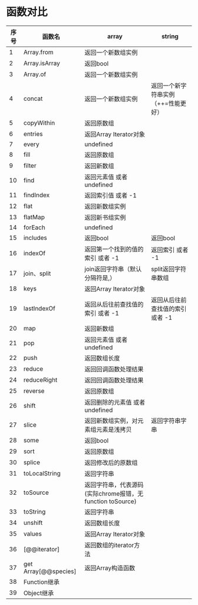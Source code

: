 # 函数对比
<table>
    <thead>
        <tr>
            <th>序号</th>
            <th>函数名</th>
            <th>array</th>
            <th>string</th>
        </tr>
    </thead>
    <tbody>
        <tr>
            <td>1</td>
            <td>Array.from</td>
            <td>返回一个新数组实例</td>
            <td></td>
        </tr>
        <tr>
            <td>2</td>
            <td>Array.isArray</td>
            <td>返回bool</td>
            <td></td>
        </tr>
        <tr>
            <td>3</td>
            <td>Array.of</td>
            <td>返回一个新数组实例</td>
            <td></td>
        </tr>
        <tr>
            <td>4</td>
            <td>concat</td>
            <td>返回一个新数组实例</td>
            <td>返回一个新字符串实例（++=性能更好）</td>
        </tr>
        <tr>
            <td>5</td>
            <td>copyWithin</td>
            <td>返回原数组</td>
            <td></td>
        </tr>
        <tr>
            <td>6</td>
            <td>entries</td>
            <td>返回Array Iterator对象</td>
            <td></td>
        </tr>
        <tr>
            <td>7</td>
            <td>every</td>
            <td>undefined</td>
            <td></td>
        </tr>
        <tr>
            <td>8</td>
            <td>fill</td>
            <td>返回原数组</td>
            <td></td>
        </tr>
        <tr>
            <td>9</td>
            <td>filter</td>
            <td>返回新数组</td>
            <td></td>
        </tr>
        <tr>
            <td>10</td>
            <td>find</td>
            <td>返回元素值 或者 undefined</td>
            <td></td>
        </tr>
        <tr>
            <td>11</td>
            <td>findIndex</td>
            <td>返回索引值 或者 -1</td>
            <td></td>
        </tr>
        <tr>
            <td>12</td>
            <td>flat</td>
            <td>返回新数组实例</td>
            <td></td>
        </tr>
        <tr>
            <td>13</td>
            <td>flatMap</td>
            <td>返回新书组实例</td>
            <td></td>
        </tr>
        <tr>
            <td>14</td>
            <td>forEach</td>
            <td>undefined</td>
            <td></td>
        </tr>
        <tr>
            <td>15</td>
            <td>includes</td>
            <td>返回bool</td>
            <td>返回bool</td>
        </tr>
        <tr>
            <td>16</td>
            <td>indexOf</td>
            <td>返回第一个找到的值的索引 或者 -1</td>
            <td>返回索引  或者 -1</td>
        </tr>
        <tr>
            <td>17</td>
            <td>join、split</td>
            <td>join返回字符串（默认分隔符是,）</td>
            <td>split返回字符串数组</td>
        </tr>
        <tr>
            <td>18</td>
            <td>keys</td>
            <td>返回Array Iterator对象</td>
            <td></td>
        </tr>
        <tr>
            <td>19</td>
            <td>lastIndexOf</td>
            <td>返回从后往前查找值的索引 或者 -1</td>
            <td>返回从后往前查找值的索引 或者 -1</td>
        </tr>
        <tr>
            <td>20</td>
            <td>map</td>
            <td>返回新数组</td>
            <td></td>
        </tr>
        <tr>
            <td>21</td>
            <td>pop</td>
            <td>返回元素值 或者 undefined</td>
            <td></td>
        </tr>
        <tr>
            <td>22</td>
            <td>push</td>
            <td>返回数组长度</td>
            <td></td>
        </tr>
        <tr>
            <td>23</td>
            <td>reduce</td>
            <td>返回回调函数处理结果</td>
            <td></td>
        </tr>
        <tr>
            <td>24</td>
            <td>reduceRight</td>
            <td>返回回调函数处理结果</td>
            <td></td>
        </tr>
        <tr>
            <td>25</td>
            <td>reverse</td>
            <td>返回原数组</td>
            <td></td>
        </tr>
        <tr>
            <td>26</td>
            <td>shift</td>
            <td>返回删除的元素值 或者 undefined</td>
            <td></td>
        </tr>
        <tr>
            <td>27</td>
            <td>slice</td>
            <td>返回新数组实例，对元素组元素是浅拷贝</td>
            <td>返回字符串字串</td>
        </tr>
        <tr>
            <td>28</td>
            <td>some</td>
            <td>返回bool</td>
            <td></td>
        </tr>
        <tr>
            <td>29</td>
            <td>sort</td>
            <td>返回原数组</td>
            <td></td>
        </tr>
        <tr>
            <td>30</td>
            <td>splice</td>
            <td>返回修改后的原数组</td>
            <td></td>
        </tr>
        <tr>
            <td>31</td>
            <td>toLocalString</td>
            <td>返回字符串</td>
            <td></td>
        </tr>
        <tr>
            <td>32</td>
            <td>toSource</td>
            <td>返回字符串，代表源码(实际chrome报错，无function toSource)</td>
            <td></td>
        </tr>
        <tr>
            <td>33</td>
            <td>toString</td>
            <td>返回字符串</td>
            <td></td>
        </tr>
        <tr>
            <td>34</td>
            <td>unshift</td>
            <td>返回数组长度</td>
            <td></td>
        </tr>
        <tr>
            <td>35</td>
            <td>values</td>
            <td>返回Array Iterator对象</td>
            <td></td>
        </tr>
        <tr>
            <td>36</td>
            <td>[@@iterator]</td>
            <td>返回数组的iterator方法</td>
            <td></td>
        </tr>
        <tr>
            <td>37</td>
            <td>get Array[@@species]</td>
            <td>返回Array构造函数</td>
            <td></td>
        </tr>
        <tr>
            <td>38</td>
            <td>Function继承</td>
            <td></td>
            <td></td>
        </tr>
        <tr>
            <td>39</td>
            <td>Object继承</td>
            <td></td>
            <td></td>
        </tr>
    </tbody>
</table>